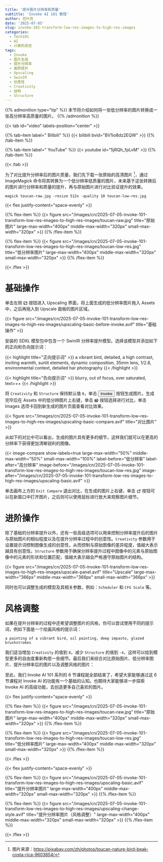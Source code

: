 ```yaml
---
title: '提升图片分辨率和质量'
subtitle: 'Invoke AI 101 教程'
author: 范叶亮
date: '2025-07-05'
slug: invoke-101-transform-low-res-images-to-high-res-images
categories:
  - Tech101
  - AI
  - 计算机视觉
tags:
  - Invoke
  - 图片生成
  - 提升分辨率
  - 画质提升
  - Upscaling
  - SwinIR
  - 创意性
  - Creativity
  - 结构
  - Structure
---
```


{{% admonition type="tip" %}}
本节将介绍如何将一张低分辨率的图片转换成一张高分辨率高质量的图片。
{{% /admonition %}}

{{< tab id="video" labels-position="center" >}}

{{% tab-item label="<i class='icon icon-bilibili'></i> Bilibili" %}}
{{< bilibili bvid="BV1io8dz2EQW" >}}
{{% /tab-item %}}

{{% tab-item label="<i class='icon icon-youtube'></i> YouTube" %}}
{{< youtube id="5jRQh_fpLvM" >}}
{{% /tab-item %}}

{{< /tab >}}

为了对比提升分辨率后的图片质量，我们先下载一张原始的高清图片 [^image-source]，通过 ImageMagick 命令将其转换为一个低分辨率低质量的图片，未来基于这张转换后的图片进行分辨率和质量的提升，再与原始图片进行对比验证提升的效果。

```shell
magick toucan-raw.jpg -resize 512x -quality 10 toucan-low-res.jpg
```

{{< flex justify-content="space-evenly" >}}

{{% flex-item %}}
{{< figure src="/images/cn/2025-07-05-invoke-101-transform-low-res-images-to-high-res-images/toucan-raw.jpg" title="原始图片" large-max-width="400px" middle-max-width="320px" small-max-width="320px" >}}
{{% /flex-item %}}

{{% flex-item %}}
{{< figure src="/images/cn/2025-07-05-invoke-101-transform-low-res-images-to-high-res-images/toucan-low-res.jpg" title="低分辨率图片" large-max-width="400px" middle-max-width="320px" small-max-width="320px" >}}
{{% /flex-item %}}

{{< /flex >}}

[^image-source]: 图片来源：<https://pixabay.com/zh/photos/toucan-nature-bird-beak-costa-rica-9603854/>

# 基础操作

单击左侧 <span style="vertical-align: middle;"><svg stroke="currentColor" fill="currentColor" stroke-width="0" viewBox="0 0 256 256" aria-hidden="true" focusable="false" height="1em" width="1em" xmlns="http://www.w3.org/2000/svg"><path d="M140,88a12,12,0,0,1,12-12h32a12,12,0,0,1,12,12v32a12,12,0,0,1-24,0V100H152A12,12,0,0,1,140,88ZM72,180h32a12,12,0,0,0,0-24H84V136a12,12,0,0,0-24,0v32A12,12,0,0,0,72,180ZM236,56V200a20,20,0,0,1-20,20H40a20,20,0,0,1-20-20V56A20,20,0,0,1,40,36H216A20,20,0,0,1,236,56Zm-24,4H44V196H212Z"></path></svg></span> 按钮进入 Upscaling 界面，将上面生成的低分辨率图片拖入 Assets 中，之后再拖入到 Upscale 面板的图片区域。

{{< figure src="/images/cn/2025-07-05-invoke-101-transform-low-res-images-to-high-res-images/upscaling-basic-before-invoke.avif" title="基础操作" >}}

安装的 SDXL 模型包中包含一个 SwinIR 分辨率提升模型。选择该模型并添加如下的正向和负向提示词：

{{< highlight title="正向提示词" >}}
a vibrant bird, detailed, a high contrast, inviting warmth, sunlit elements, dynamic composition, 35mm lens, 1/2.8, environmental context, detailed har photography
{{< /highlight >}}

{{< highlight title="负向提示词" >}}
blurry, out of focus, over saturated, text+++
{{< /highlight >}}

将 `Creativity` 和 `Structure` 保持默认值 `0`，单击 <button>Invoke</button> 按钮生成图片。生成完毕后在 Assets 中的低分辨图片上右键，单击 <span style="vertical-align: middle;"><svg stroke="currentColor" fill="currentColor" stroke-width="0" viewBox="0 0 256 256" height="1em" width="1em" xmlns="http://www.w3.org/2000/svg"><path d="M160,88a16,16,0,1,1,16,16A16,16,0,0,1,160,88Zm76-32V160a20,20,0,0,1-20,20H204v20a20,20,0,0,1-20,20H40a20,20,0,0,1-20-20V88A20,20,0,0,1,40,68H60V56A20,20,0,0,1,80,36H216A20,20,0,0,1,236,56ZM180,180H80a20,20,0,0,1-20-20V92H44V196H180Zm-21.66-24L124,121.66,89.66,156ZM212,60H84v67.72l25.86-25.86a20,20,0,0,1,28.28,0L192.28,156H212Z"></path></svg></span> 按钮选择进行对比，单击 Images 选项卡回到新生成的图片页面查看对比效果。

{{< figure src="/images/cn/2025-07-05-invoke-101-transform-low-res-images-to-high-res-images/upscaling-basic-compare.avif" title="对比图片" >}}

从如下的对比中可以看出，生成的图片具有更多的细节，这样我们就可以在更高的分辨率下获得更加清晰锐利的图像。

{{< image-compare show-labels=true large-max-width="50%" middle-max-width="50%" small-max-width="100%" label-before="低分辨率" label-after="高分辨率" image-before="/images/cn/2025-07-05-invoke-101-transform-low-res-images-to-high-res-images/toucan-low-res.jpg" image-after="/images/cn/2025-07-05-invoke-101-transform-low-res-images-to-high-res-images/upscaling-basic.avif" >}}

单击画布上方的 `Exit Compare` 退出对比，在生成的图片上右键，单击 <span style="vertical-align: middle;"><svg stroke="currentColor" fill="currentColor" stroke-width="0" viewBox="0 0 256 256" height="1em" width="1em" xmlns="http://www.w3.org/2000/svg"><path d="M228,104a12,12,0,0,1-24,0V69l-59.51,59.51a12,12,0,0,1-17-17L187,52H152a12,12,0,0,1,0-24h64a12,12,0,0,1,12,12Zm-44,24a12,12,0,0,0-12,12v64H52V84h64a12,12,0,0,0,0-24H48A20,20,0,0,0,28,80V208a20,20,0,0,0,20,20H176a20,20,0,0,0,20-20V140A12,12,0,0,0,184,128Z"></path></svg></span> 按钮可以在新窗口中打开图片，之后则可以使用鼠标进行放大来观察图片细节。

# 进阶操作

除了基础的分辨率提升以外，还有一些高级选项可以用来控制分辨率提升后的图片与原始图片的相似程度以及在提升分辨率过程中的创意性。`Creativity` 参数用于设置提示词控制图像生成的创意性，从而控制与原始图像的差异程度，值越大表示越具有创意性。`Structure` 参数用于确保分辨率提升过程中图像中的元素与原始图像中的元素的形状和位置匹配，值越大表示越会严格遵守原始图片的结构。

{{< figure src="/images/cn/2025-07-05-invoke-101-transform-low-res-images-to-high-res-images/upscale-panel.avif" title="Upscale" large-max-width="366px" middle-max-width="366px" small-max-width="366px" >}}

同时也可以调整生成的模型及其相关参数，例如：`Scheduler` 和 `CFG Scale` 等。

# 风格调整

如果在提升分辨率的过程中还希望调整图片的风格，你可以尝试使用不同的提示词，例如下面是一个绘画风格的提示词：

```plain
a painting of a vibrant bird, oil painting, deep impasto, glazed brushstrokes
```

我们适当增加 `Creativity` 的值到 `8`，减少 `Structure` 的值到 `-4`，这样可以给到模型更多的自由度重新构思一些细节。最后我们来综合对比原始图片、低分辨率图片、提升分辨率后的图片以及调整风格的图片：

至此，我们 Invoke AI 101 系列的 6 节课程就全部结束了，希望大家能够通过这 6 节课程对 Invoke AI 的功能有一个基础的认知。也期待大家能够进一步探索 Invoke AI 的高级功能，去创造更多自己喜欢的图片。

{{< flex justify-content="space-evenly" >}}

{{% flex-item %}}
{{< figure src="/images/cn/2025-07-05-invoke-101-transform-low-res-images-to-high-res-images/toucan-raw.jpg" title="原始图片" large-max-width="400px" middle-max-width="320px" small-max-width="320px" >}}
{{% /flex-item %}}

{{% flex-item %}}
{{< figure src="/images/cn/2025-07-05-invoke-101-transform-low-res-images-to-high-res-images/toucan-low-res.jpg" title="低分辨率图片" large-max-width="400px" middle-max-width="320px" small-max-width="320px" >}}
{{% /flex-item %}}

{{< /flex >}}

{{< flex justify-content="space-evenly" >}}

{{% flex-item %}}
{{< figure src="/images/cn/2025-07-05-invoke-101-transform-low-res-images-to-high-res-images/upscaling-basic.avif" title="提升分辨率图片" large-max-width="400px" middle-max-width="320px" small-max-width="320px" >}}
{{% /flex-item %}}

{{% flex-item %}}
{{< figure src="/images/cn/2025-07-05-invoke-101-transform-low-res-images-to-high-res-images/upscaling-change-style.avif" title="提升分辨率图片（风格调整）" large-max-width="400px" middle-max-width="320px" small-max-width="320px" >}}
{{% /flex-item %}}

{{< /flex >}}
